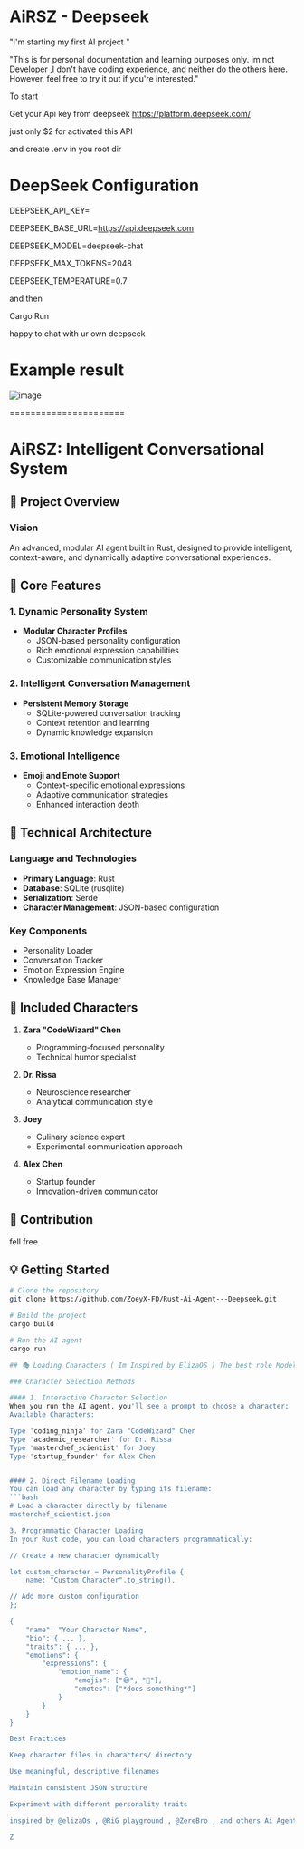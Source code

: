 # AiRSZ - Deepseek

"I'm starting my first AI project "

"This is for personal documentation and learning purposes only. im not Developer ,I don't have coding experience, and neither do the others here. However, feel free to try it out if you're interested."

To start 

Get your Api key from deepseek 
https://platform.deepseek.com/

just only $2 for activated this API

and create .env in you root dir

# DeepSeek Configuration 
DEEPSEEK_API_KEY=

DEEPSEEK_BASE_URL=https://api.deepseek.com

DEEPSEEK_MODEL=deepseek-chat

DEEPSEEK_MAX_TOKENS=2048

DEEPSEEK_TEMPERATURE=0.7

and then 

Cargo Run 

happy to chat with ur own deepseek 

# Example result 

![image](https://github.com/user-attachments/assets/5ccf5cf7-8570-4125-8dff-2669010ed5cb)


======================

# AiRSZ: Intelligent Conversational System 

## 🚀 Project Overview

### Vision
An advanced, modular AI agent built in Rust, designed to provide intelligent, context-aware, and dynamically adaptive conversational experiences.

## 🧠 Core Features

### 1. Dynamic Personality System
- **Modular Character Profiles**
  - JSON-based personality configuration
  - Rich emotional expression capabilities
  - Customizable communication styles

### 2. Intelligent Conversation Management
- **Persistent Memory Storage**
  - SQLite-powered conversation tracking
  - Context retention and learning
  - Dynamic knowledge expansion

### 3. Emotional Intelligence
- **Emoji and Emote Support**
  - Context-specific emotional expressions
  - Adaptive communication strategies
  - Enhanced interaction depth

## 🔧 Technical Architecture

### Language and Technologies
- **Primary Language**: Rust
- **Database**: SQLite (rusqlite)
- **Serialization**: Serde
- **Character Management**: JSON-based configuration

### Key Components
- Personality Loader
- Conversation Tracker
- Emotion Expression Engine
- Knowledge Base Manager

## 👥 Included Characters
1. **Zara "CodeWizard" Chen**
   - Programming-focused personality
   - Technical humor specialist

2. **Dr. Rissa**
   - Neuroscience researcher
   - Analytical communication style

3. **Joey**
   - Culinary science expert
   - Experimental communication approach

4. **Alex Chen**
   - Startup founder
   - Innovation-driven communicator


## 🤝 Contribution
fell free  

## 💡 Getting Started
```bash
# Clone the repository
git clone https://github.com/ZoeyX-FD/Rust-Ai-Agent---Deepseek.git

# Build the project
cargo build

# Run the AI agent
cargo run

## 🎭 Loading Characters ( Im Inspired by ElizaOS ) The best role Model

### Character Selection Methods

#### 1. Interactive Character Selection
When you run the AI agent, you'll see a prompt to choose a character:
Available Characters:

Type 'coding_ninja' for Zara "CodeWizard" Chen
Type 'academic_researcher' for Dr. Rissa
Type 'masterchef_scientist' for Joey
Type 'startup_founder' for Alex Chen


#### 2. Direct Filename Loading
You can load any character by typing its filename:
```bash
# Load a character directly by filename
masterchef_scientist.json

3. Programmatic Character Loading
In your Rust code, you can load characters programmatically:

// Create a new character dynamically

let custom_character = PersonalityProfile {
    name: "Custom Character".to_string(),

// Add more custom configuration
};

{
    "name": "Your Character Name",
    "bio": { ... },
    "traits": { ... },
    "emotions": {
        "expressions": {
            "emotion_name": {
                "emojis": ["😄", "🚀"],
                "emotes": ["*does something*"]
            }
        }
    }
}

Best Practices

Keep character files in characters/ directory

Use meaningful, descriptive filenames

Maintain consistent JSON structure

Experiment with different personality traits

inspired by @elizaOs , @RiG playground , @ZereBro , and others Ai Agentz , 2025 is years Of Ai Agent , lets go 🔥 🔥

Z
